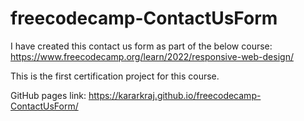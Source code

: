 ﻿# freecodecamp-ContactUsForm

I have created this contact us form as part of the below course:
https://www.freecodecamp.org/learn/2022/responsive-web-design/

This is the first certification project for this course.

GitHub pages link: https://kararkraj.github.io/freecodecamp-ContactUsForm/
